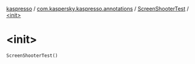 [kaspresso](../../index.md) / [com.kaspersky.kaspresso.annotations](../index.md) / [ScreenShooterTest](index.md) / [&lt;init&gt;](./-init-.md)

# &lt;init&gt;

`ScreenShooterTest()`
